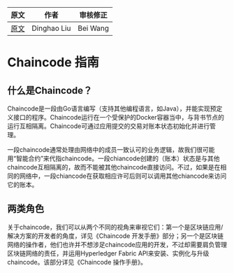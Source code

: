 
| 原文 | 作者 | 审核修正 |
| --- | --- | --- |
| [原文](http://hyperledger-fabric.readthedocs.io/en/latest/chaincode.html) | Dinghao Liu | Bei Wang |


# Chaincode 指南

## 什么是Chaincode？

Chaincode是一段由Go语言编写（支持其他编程语言，如Java），并能实现预定义接口的程序。Chaincode运行在一个受保护的Docker容器当中，与背书节点的运行互相隔离。Chaincode可通过应用提交的交易对账本状态初始化并进行管理。

一段chaincode通常处理由网络中的成员一致认可的业务逻辑，故我们很可能用“智能合约”来代指chaincode。一段chiancode创建的（账本）状态是与其他chaincode互相隔离的，故而不能被其他chaincode直接访问。不过，如果是在相同的网络中，一段chiancode在获取相应许可后则可以调用其他chiancode来访问它的账本。

## 两类角色

关于chaincode，我们可以从两个不同的视角来审视它们：第一个是区块链应用/解决方案的开发者的角度，详见《Chaincode 开发手册》部分；另一个是区块链网络的操作者，他们也许并不想涉足chaincode应用的开发，不过却需要肩负管理区块链网络的责任，并运用Hyperledger Fabric API来安装、实例化与升级chaincode。该部分详见《Chaincode 操作手册》。


